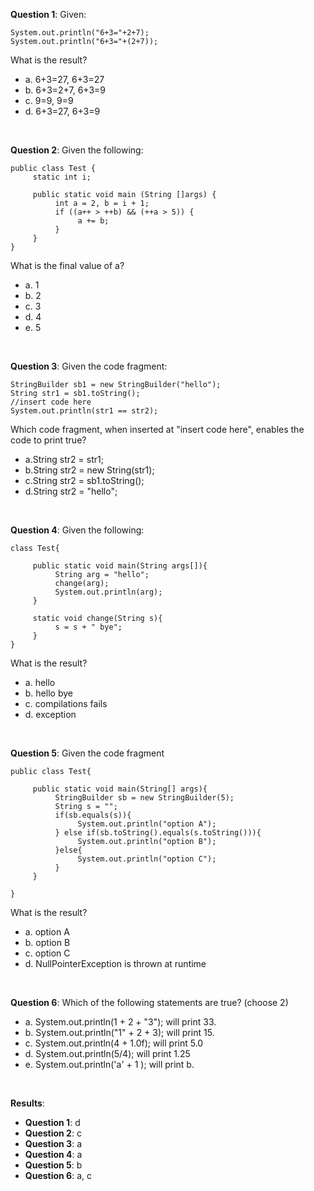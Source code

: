 **Question 1**: Given:

```
System.out.println("6+3="+2+7);
System.out.println("6+3="+(2+7));
```

What is the result?

- a. 6+3=27, 6+3=27
- b. 6+3=2+7, 6+3=9
- c. 9=9, 9=9
- d. 6+3=27, 6+3=9

<br>

**Question 2**: Given the following:

```
public class Test {
     static int i;

     public static void main (String []args) {
          int a = 2, b = i + 1;
          if ((a++ > ++b) && (++a > 5)) {
               a += b;
          }
     }
}
```

What is the final value of a?

- a. 1
- b. 2
- c. 3
- d. 4
- e. 5

<br>

**Question 3**: Given the code fragment:

```
StringBuilder sb1 = new StringBuilder("hello");
String str1 = sb1.toString();
//insert code here
System.out.println(str1 == str2);
```

Which code fragment, when inserted at "insert code here", enables the code to print true?

- a.String str2 = str1;
- b.String str2 = new String(str1);
- c.String str2 = sb1.toString();
- d.String str2 = "hello";

<br>

**Question 4**: Given the following:

```
class Test{

     public static void main(String args[]){
          String arg = "hello";
          change(arg);
          System.out.println(arg);
     }

     static void change(String s){
          s = s + " bye";
     }
}
```

What is the result?

- a. hello
- b. hello bye
- c. compilations fails
- d. exception

<br>

**Question 5**: Given the code fragment

```
public class Test{

     public static void main(String[] args){
          StringBuilder sb = new StringBuilder(5);
          String s = "";
          if(sb.equals(s)){
               System.out.println("option A");
          } else if(sb.toString().equals(s.toString())){
               System.out.println("option B");
          }else{
               System.out.println("option C");
          }
     }

}
```

What is the result?

- a. option A
- b. option B
- c. option C
- d. NullPointerException is thrown at runtime

<br>

**Question 6**: Which of the following statements are true? (choose 2)

- a. System.out.println(1 + 2 + "3"); will print 33.
- b. System.out.println("1" + 2 + 3); will print 15.
- c. System.out.println(4 + 1.0f); will print 5.0
- d. System.out.println(5/4); will print 1.25
- e. System.out.println('a' + 1 ); will print b.

<br>

**Results**:

- **Question 1**: d
- **Question 2**: c
- **Question 3**: a
- **Question 4**: a
- **Question 5**: b
- **Question 6**: a, c

